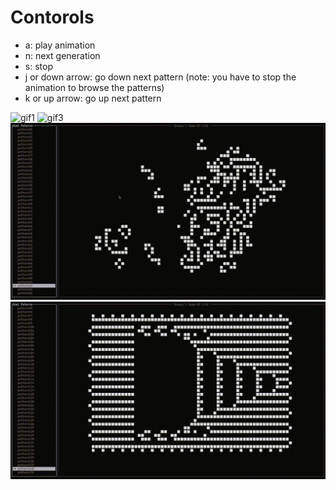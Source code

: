 # Contorols
* a: play animation
* n: next generation
* s: stop
* j or down arrow: go down next pattern (note: you have to stop the animation to browse the patterns)
* k or up arrow: go up next pattern

![gif1](https://github.com/omagdy7/gof-rs/gifs/gif1.gif)
![gif3](./gifs/gif3.gif)
![gif5](./gifs/gif5.gif)
![gif6](./gifs/gif6.gif)

